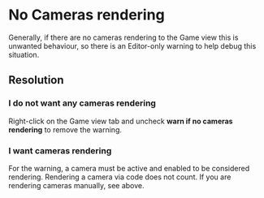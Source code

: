 # No Cameras rendering

Generally, if there are no cameras rendering to the Game view this is unwanted behaviour, so there is an Editor-only warning to help debug this situation.

## Resolution
### I do not want any cameras rendering
Right-click on the Game view tab and uncheck **warn if no cameras rendering** to remove the warning.

### I want cameras rendering
For the warning, a camera must be active and enabled to be considered rendering.
Rendering a camera via code does not count.
If you are rendering cameras manually, see above.
